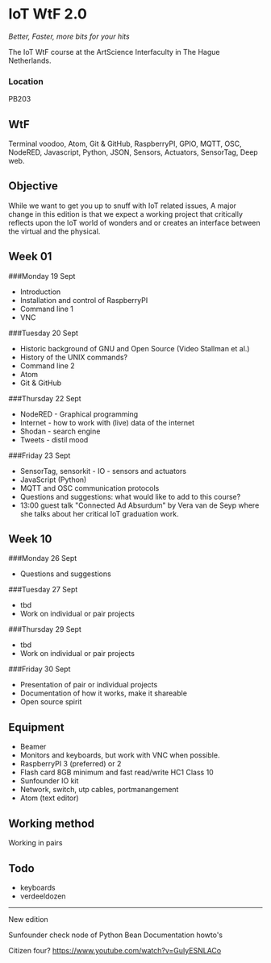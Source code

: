 # IoT WtF 2.0
*Better, Faster, more bits for your hits*

The IoT WtF course at the ArtScience Interfaculty in The Hague Netherlands.

### Location
PB203

## WtF
Terminal voodoo, Atom, Git & GitHub, RaspberryPI, GPIO, MQTT, OSC, NodeRED, Javascript, Python, JSON, Sensors, Actuators, SensorTag, Deep web.

## Objective
While we want to get you up to snuff with IoT related issues, A major change in this edition is that we expect a working project that critically reflects upon the IoT world of wonders and or creates an interface between the virtual and the physical.

## Week 01
###Monday 19 Sept
* Introduction 
* Installation and control of RaspberryPI
* Command line 1
* VNC

###Tuesday 20 Sept
* Historic background of GNU and Open Source (Video Stallman et al.)
* History of the UNIX commands?
* Command line 2
* Atom
* Git & GitHub

###Thursday 22 Sept
* NodeRED - Graphical programming
* Internet - how to work with (live) data of the internet
* Shodan - search engine
* Tweets - distil mood

###Friday 23 Sept
* SensorTag, sensorkit - IO - sensors and actuators
* JavaScript (Python)
* MQTT and OSC communication protocols
* Questions and suggestions: what would like to add to this course?
* 13:00 guest talk "Connected Ad Absurdum" by Vera van de Seyp where she talks about her critical IoT graduation work.

## Week 10
###Monday 26 Sept
* Questions and suggestions

###Tuesday 27 Sept
* tbd
* Work on individual or pair projects

###Thursday 29 Sept
* tbd
* Work on individual or pair projects

###Friday 30 Sept
* Presentation of pair or individual projects
* Documentation of how it works, make it shareable
* Open source spirit

## Equipment
* Beamer
* Monitors and keyboards, but work with VNC when possible.
* RaspberryPI 3 (preferred) or 2
* Flash card 8GB minimum and fast read/write HC1 Class 10 
* Sunfounder IO kit
* Network, switch, utp cables, portmanangement
* Atom (text editor)

## Working method
Working in pairs

## Todo
- keyboards
- verdeeldozen

------------
New edition

Sunfounder check node of Python 
Bean
Documentation howto's

Citizen four?
https://www.youtube.com/watch?v=GuIyESNLACo
